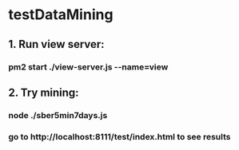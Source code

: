 # testDataMining

## 1. Run view server:
### pm2 start ./view-server.js --name=view

## 2. Try mining:
### node ./sber5min7days.js
### go to http://localhost:8111/test/index.html to see results
